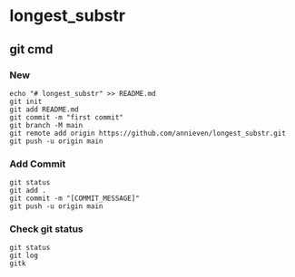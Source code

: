 # longest_substr

## git cmd

### New
	echo "# longest_substr" >> README.md
	git init
	git add README.md
	git commit -m "first commit"
	git branch -M main
	git remote add origin https://github.com/annieven/longest_substr.git
	git push -u origin main

### Add Commit
	git status
	git add .
	git commit -m "[COMMIT_MESSAGE]"
	git push -u origin main

### Check git status
	git status
	git log
	gitk
